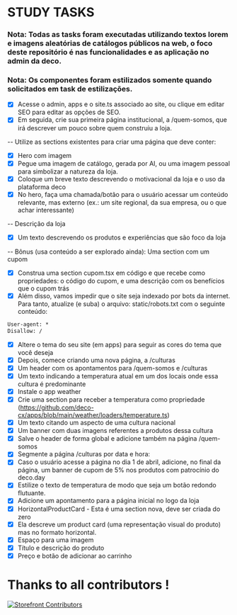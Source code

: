 # STUDY TASKS

### Nota: Todas as tasks foram executadas utilizando textos lorem e imagens aleatórias de catálogos públicos na web, o foco deste repositório é nas funcionalidades e as aplicação no admin da deco.

### Nota: Os componentes foram estilizados somente quando solicitados em task de estilizações.

- [x] Acesse o admin, apps e o site.ts associado ao site, ou clique em editar SEO para editar as opções de SEO.
- [x] Em seguida, crie sua primeira página institucional, a /quem-somos, que irá descrever um pouco sobre quem construiu a loja.

-- Utilize as sections existentes para criar uma página que deve conter:
- [x] Hero com imagem
- [x] Pegue uma imagem de catálogo, gerada por AI, ou uma imagem pessoal para simbolizar a natureza da loja.
- [x] Coloque um breve texto descrevendo o motivacional da loja e o uso da plataforma deco
- [x] No hero, faça uma chamada/botão para o usuário acessar um conteúdo relevante, mas externo (ex.: um site regional, da sua empresa, ou o que achar interessante)

-- Descrição da loja
- [x] Um texto descrevendo os produtos e experiências que são foco da loja

-- Bônus (usa conteúdo a ser explorado ainda): Uma section com um cupom
- [x] Construa uma section cupom.tsx em código e que recebe como propriedades: o código do cupom, e uma descrição com os benefícios que o cupom trás
- [x] Além disso, vamos impedir que o site seja indexado por bots da internet. Para tanto, atualize (e suba) o arquivo: static/robots.txt com o seguinte conteúdo:

```txt
User-agent: *
Disallow: /
```

- [x] Altere o tema do seu site (em apps) para seguir as cores do tema que você deseja
- [x] Depois, comece criando uma nova página, a /culturas
- [x] Um header com os apontamentos para /quem-somos e /culturas
- [x] Um texto indicando a temperatura atual em um dos locais onde essa cultura é predominante
- [x] Instale o app weather
- [x] Crie uma section para receber a temperatura como propriedade (https://github.com/deco-cx/apps/blob/main/weather/loaders/temperature.ts)
- [x] Um texto citando um aspecto de uma cultura nacional
- [x] Um banner com duas imagens referentes a produtos dessa cultura
- [x] Salve o header de forma global e adicione também na página /quem-somos
- [x] Segmente a página /culturas por data e hora:
- [x] Caso o usuário acesse a página no dia 1 de abril, adicione, no final da página, um banner de cupom de 5% nos produtos com patrocínio do deco.day
- [x] Estilize o texto de temperatura de modo que seja um botão redondo flutuante.
- [x] Adicione um apontamento para a página inicial no logo da loja
- [x] HorizontalProductCard - Esta é uma section nova, deve ser criada do zero
- [x] Ela descreve um product card (uma representação visual do produto) mas no formato horizontal.
- [x] Espaço para uma imagem
- [x] Título e descrição do produto
- [x] Preço e botão de adicionar ao carrinho

# Thanks to all contributors !

<a href="https://github.com/deco-sites/fashion/graphs/contributors">
  <img src="https://contributors-img.web.app/image?repo=deco-sites/fashion" alt="Storefront Contributors" />
</a>
